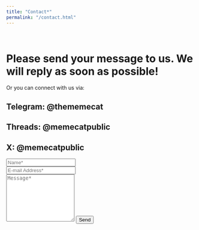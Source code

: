 ```yaml
---
title: "Contact*"
permalink: "/contact.html"
---
```

<br>
<form action="https://formspree.io/f/xaygpakq" method="POST">    
<h1>Please send your message to us. We will reply as soon as possible!</h1>
<p>Or you can connect with us via:</p>   
<h2>Telegram: @thememecat</h2>
<h2>Threads: @memecatpublic</h2>
<h2 class="mb-4">X: @memecatpublic</h2>
    
<div class="form-group row">
<div class="col-md-6">
<input class="form-control" type="text" name="name" placeholder="Name*" required>
</div>
<div class="col-md-6">
<input class="form-control" type="email" name="_replyto" placeholder="E-mail Address*" required>
</div>
</div>
<textarea rows="8" class="form-control mb-3" name="message" placeholder="Message*" required></textarea>    
<input class="btn btn-success" type="submit" value="Send">
</form>
